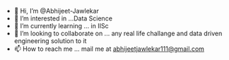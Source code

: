 - 👋 Hi, I’m @Abhijeet-Jawlekar
- 👀 I’m interested in ...Data Science 
- 🌱 I’m currently learning ... in IISc
- 💞️ I’m looking to collaborate on ... any real life challange and data driven engineering solution to it
- 📫 How to reach me ... mail me at abhijeetjawlekar111@gmail.com

<!---
Abhijeet-Jawlekar/Abhijeet-Jawlekar is a ✨ special ✨ repository because its `README.md` (this file) appears on your GitHub profile.
You can click the Preview link to take a look at your changes.
--->
